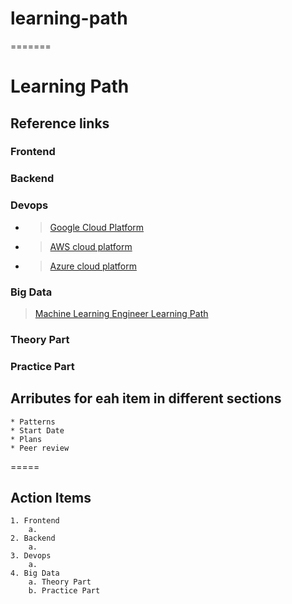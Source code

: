 # learning-path
=======
# Learning Path

## Reference links
### Frontend

### Backend

### Devops
- >  [Google Cloud Platform](https://learndigital.withgoogle.com/digitalgarage)
- >  [AWS cloud platform](https://www.aws.training)
- >  [Azure cloud platform](https://docs.microsoft.com/en-us/learn/azure/)
### Big Data
>  [Machine Learning Engineer Learning Path](https://medium.com/machine-learning-world/learning-path-for-machine-learning-engineer-a7d5dc9de4a4)
### Theory Part

### Practice Part

## Arributes for eah item in different sections
    * Patterns
    * Start Date
    * Plans
    * Peer review
    

=====
## Action Items
    1. Frontend 
        a. 
    2. Backend
        a.
    3. Devops
        a. 
    4. Big Data
        a. Theory Part
        b. Practice Part

